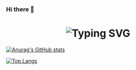 ### Hi there 👋

<!--
**longsizhuo/longsizhuo** is a ✨ _special_ ✨ repository because its `README.md` (this file) appears on your GitHub profile.

Here are some ideas to get you started:

- 🔭 I’m currently working on ...
- 🌱 I’m currently learning in the University of New South Wales
- 👯 I’m looking to collaborate on ...
- 🤔 I’m looking for help with ...
- 💬 Ask me about ...
- 📫 How to reach me: ...
- 😄 Pronouns: ...
- ⚡ Fun fact: ...
-->
<h1 align="center">
  <img src="https://readme-typing-svg.demolab.com?font=Fira+Code&pause=1000&width=235&lines=Sizhuo Long!!" alt="Typing SVG" />
</h1>

[![Anurag's GitHub stats](https://github-readme-stats-longsizhuo123.vercel.app/api?username=longsizhuo)](https://github.com/anuraghazra/github-readme-stats)

[![Top Langs](https://github-readme-stats-longsizhuo123.vercel.app/api/top-langs/?username=longsizhuo&count_private=true&layout=donut-vertical)](https://github.com/anuraghazra/github-readme-stats)


